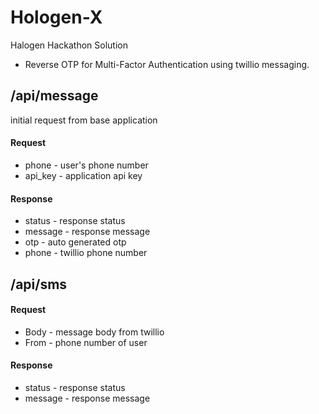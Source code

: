 # Hologen-X ###

Halogen Hackathon Solution

- Reverse OTP for Multi-Factor Authentication using twillio messaging.

## /api/message

initial request from base application

#### Request

- phone - user's phone number
- api_key - application api key

#### Response

- status - response status
- message - response message
- otp - auto generated otp
- phone - twillio phone number

## /api/sms

#### Request

- Body - message body from twillio
- From - phone number of user

#### Response

- status - response status
- message - response message
